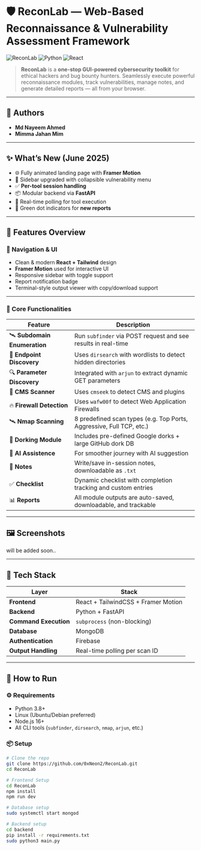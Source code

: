 # 🛡️ ReconLab — Web-Based Reconnaissance & Vulnerability Assessment Framework

![ReconLab](https://img.shields.io/badge/Built%20for-Bug%20Bounty%20Hunters-blueviolet?style=for-the-badge)
![Python](https://img.shields.io/badge/Backend-FastAPI-informational?style=for-the-badge&logo=python)
![React](https://img.shields.io/badge/Frontend-React-61DAFB?style=for-the-badge&logo=react)

> **ReconLab** is a **one-stop GUI-powered cybersecurity toolkit** for ethical hackers and bug bounty hunters. Seamlessly execute powerful reconnaissance modules, track vulnerabilities, manage notes, and generate detailed reports — all from your browser.

---

## 👥 Authors

- **Md Nayeem Ahmed**  
- **Mimma Jahan Mim**

---

## ✨ What’s New (June 2025)
- 🌐 Fully animated landing page with **Framer Motion**
- 🧭 Sidebar upgraded with collapsible vulnerability menu
- ✅ **Per-tool session handling**
- 📦 Modular backend via **FastAPI**
- 🔄 Real-time polling for tool execution
- 🔔 Green dot indicators for **new reports**

---

## 🧩 Features Overview

### 🧭 Navigation & UI
- Clean & modern **React + Tailwind** design
- **Framer Motion** used for interactive UI
- Responsive sidebar with toggle support
- Report notification badge
- Terminal-style output viewer with copy/download support

---

### 🔧 Core Functionalities

| Feature                    | Description                                                                 |
|----------------------------|-----------------------------------------------------------------------------|
| 🛰️ **Subdomain Enumeration** | Run `subfinder` via POST request and see results in real-time                |
| 🧪 **Endpoint Discovery**   | Uses `dirsearch` with wordlists to detect hidden directories                     |
| 🔍 **Parameter Discovery**  | Integrated with `arjun` to extract dynamic GET parameters             |
| 🧱 **CMS Scanner**          | Uses `cmseek` to detect CMS and plugins                                     |
| 🔥 **Firewall Detection**   | Uses `wafw00f` to detect Web Application Firewalls                          |
| 🛰️ **Nmap Scanning**        | 8 predefined scan types (e.g. Top Ports, Aggressive, Full TCP, etc.)        |
| 🔎 **Dorking Module**       | Includes pre-defined Google dorks + large GitHub dork DB                    |
| 🔎 **AI Assistence**       | For smoother journey with AI suggestion                    |
| 📝 **Notes**                | Write/save in-session notes, downloadable as `.txt`                         |
| ✅ **Checklist**            | Dynamic checklist with completion tracking and custom entries               |
| 📊 **Reports**              | All module outputs are auto-saved, downloadable, and trackable              |

---

## 🖼️ Screenshots

will be added soon..

---

## 🔩 Tech Stack

| Layer        | Stack                        |
|--------------|------------------------------|
| **Frontend** | React + TailwindCSS + Framer Motion |
| **Backend**  | Python + FastAPI             |
| **Command Execution** | `subprocess` (non-blocking)      |
| **Database** | MongoDB  |
| **Authentication** | Firebase  |
| **Output Handling** | Real-time polling per scan ID     |

---

## 🚀 How to Run

### ⚙️ Requirements
- Python 3.8+
- Linux (Ubuntu/Debian preferred)
- Node.js 16+
- All CLI tools (`subfinder`, `dirsearch`, `nmap`, `arjun`, etc.)

### 📦 Setup

```bash
# Clone the repo
git clone https://github.com/0xNeon2/ReconLab.git
cd ReconLab

# Frontend Setup
cd ReconLab
npm install
npm run dev

# Database setup
sudo systemctl start mongod

# Backend setup
cd backend
pip install -r requirements.txt
sudo python3 main.py


